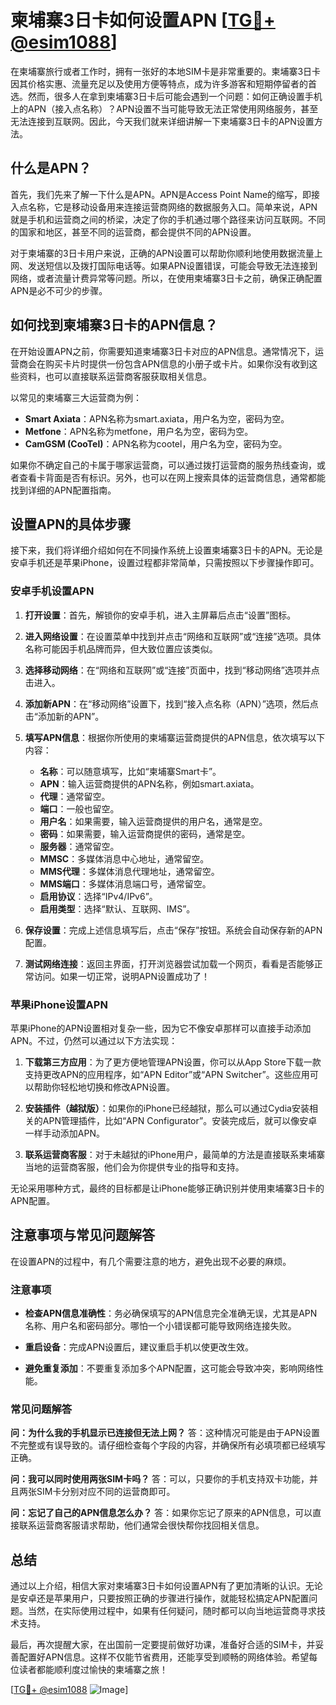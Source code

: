 # 柬埔寨3日卡如何设置APN [[TG💪+ @esim1088](https://t.me/s/esim1088)]

在柬埔寨旅行或者工作时，拥有一张好的本地SIM卡是非常重要的。柬埔寨3日卡因其价格实惠、流量充足以及使用方便等特点，成为许多游客和短期停留者的首选。然而，很多人在拿到柬埔寨3日卡后可能会遇到一个问题：如何正确设置手机上的APN（接入点名称）？APN设置不当可能导致无法正常使用网络服务，甚至无法连接到互联网。因此，今天我们就来详细讲解一下柬埔寨3日卡的APN设置方法。

## 什么是APN？

首先，我们先来了解一下什么是APN。APN是Access Point Name的缩写，即接入点名称，它是移动设备用来连接运营商网络的数据服务入口。简单来说，APN就是手机和运营商之间的桥梁，决定了你的手机通过哪个路径来访问互联网。不同的国家和地区，甚至不同的运营商，都会提供不同的APN设置。

对于柬埔寨的3日卡用户来说，正确的APN设置可以帮助你顺利地使用数据流量上网、发送短信以及拨打国际电话等。如果APN设置错误，可能会导致无法连接到网络，或者流量计费异常等问题。所以，在使用柬埔寨3日卡之前，确保正确配置APN是必不可少的步骤。

## 如何找到柬埔寨3日卡的APN信息？

在开始设置APN之前，你需要知道柬埔寨3日卡对应的APN信息。通常情况下，运营商会在购买卡片时提供一份包含APN信息的小册子或卡片。如果你没有收到这些资料，也可以直接联系运营商客服获取相关信息。

以常见的柬埔寨三大运营商为例：

- **Smart Axiata**：APN名称为smart.axiata，用户名为空，密码为空。
- **Metfone**：APN名称为metfone，用户名为空，密码为空。
- **CamGSM (CooTel)**：APN名称为cootel，用户名为空，密码为空。

如果你不确定自己的卡属于哪家运营商，可以通过拨打运营商的服务热线查询，或者查看卡背面是否有标识。另外，也可以在网上搜索具体的运营商信息，通常都能找到详细的APN配置指南。

## 设置APN的具体步骤

接下来，我们将详细介绍如何在不同操作系统上设置柬埔寨3日卡的APN。无论是安卓手机还是苹果iPhone，设置过程都非常简单，只需按照以下步骤操作即可。

### 安卓手机设置APN

1. **打开设置**：首先，解锁你的安卓手机，进入主屏幕后点击“设置”图标。
   
2. **进入网络设置**：在设置菜单中找到并点击“网络和互联网”或“连接”选项。具体名称可能因手机品牌而异，但大致位置应该类似。

3. **选择移动网络**：在“网络和互联网”或“连接”页面中，找到“移动网络”选项并点击进入。

4. **添加新APN**：在“移动网络”设置下，找到“接入点名称（APN）”选项，然后点击“添加新的APN”。

5. **填写APN信息**：根据你所使用的柬埔寨运营商提供的APN信息，依次填写以下内容：
   - **名称**：可以随意填写，比如“柬埔寨Smart卡”。
   - **APN**：输入运营商提供的APN名称，例如smart.axiata。
   - **代理**：通常留空。
   - **端口**：一般也留空。
   - **用户名**：如果需要，输入运营商提供的用户名，通常是空。
   - **密码**：如果需要，输入运营商提供的密码，通常是空。
   - **服务器**：通常留空。
   - **MMSC**：多媒体消息中心地址，通常留空。
   - **MMS代理**：多媒体消息代理地址，通常留空。
   - **MMS端口**：多媒体消息端口号，通常留空。
   - **启用协议**：选择“IPv4/IPv6”。
   - **启用类型**：选择“默认、互联网、IMS”。

6. **保存设置**：完成上述信息填写后，点击“保存”按钮。系统会自动保存新的APN配置。

7. **测试网络连接**：返回主界面，打开浏览器尝试加载一个网页，看看是否能够正常访问。如果一切正常，说明APN设置成功了！

### 苹果iPhone设置APN

苹果iPhone的APN设置相对复杂一些，因为它不像安卓那样可以直接手动添加APN。不过，仍然可以通过以下方法实现：

1. **下载第三方应用**：为了更方便地管理APN设置，你可以从App Store下载一款支持更改APN的应用程序，如“APN Editor”或“APN Switcher”。这些应用可以帮助你轻松地切换和修改APN设置。

2. **安装插件（越狱版）**：如果你的iPhone已经越狱，那么可以通过Cydia安装相关的APN管理插件，比如“APN Configurator”。安装完成后，就可以像安卓一样手动添加APN。

3. **联系运营商客服**：对于未越狱的iPhone用户，最简单的方法是直接联系柬埔寨当地的运营商客服，他们会为你提供专业的指导和支持。

无论采用哪种方式，最终的目标都是让iPhone能够正确识别并使用柬埔寨3日卡的APN配置。

## 注意事项与常见问题解答

在设置APN的过程中，有几个需要注意的地方，避免出现不必要的麻烦。

### 注意事项

- **检查APN信息准确性**：务必确保填写的APN信息完全准确无误，尤其是APN名称、用户名和密码部分。哪怕一个小错误都可能导致网络连接失败。
  
- **重启设备**：完成APN设置后，建议重启手机以使更改生效。

- **避免重复添加**：不要重复添加多个APN配置，这可能会导致冲突，影响网络性能。

### 常见问题解答

**问：为什么我的手机显示已连接但无法上网？**
答：这种情况可能是由于APN设置不完整或有误导致的。请仔细检查每个字段的内容，并确保所有必填项都已经填写正确。

**问：我可以同时使用两张SIM卡吗？**
答：可以，只要你的手机支持双卡功能，并且两张SIM卡分别对应不同的运营商即可。

**问：忘记了自己的APN信息怎么办？**
答：如果你忘记了原来的APN信息，可以直接联系运营商客服请求帮助，他们通常会很快帮你找回相关信息。

## 总结

通过以上介绍，相信大家对柬埔寨3日卡如何设置APN有了更加清晰的认识。无论是安卓还是苹果用户，只要按照正确的步骤进行操作，就能轻松搞定APN配置问题。当然，在实际使用过程中，如果有任何疑问，随时都可以向当地运营商寻求技术支持。

最后，再次提醒大家，在出国前一定要提前做好功课，准备好合适的SIM卡，并妥善配置好APN信息。这样不仅能节省费用，还能享受到顺畅的网络体验。希望每位读者都能顺利度过愉快的柬埔寨之旅！

[[TG💪+ @esim1088](https://t.me/s/esim1088) ![Image](https://i.postimg.cc/4NQfJmqS/Snipaste-2025-05-13-00-14-12.png)]